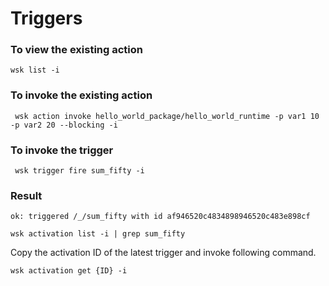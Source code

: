 # Triggers

### To view the existing action 

    wsk list -i
    
### To invoke the existing action

     wsk action invoke hello_world_package/hello_world_runtime -p var1 10 -p var2 20 --blocking -i
     
     
### To invoke the trigger

     wsk trigger fire sum_fifty -i
     
### Result

    ok: triggered /_/sum_fifty with id af946520c4834898946520c483e898cf
    
    wsk activation list -i | grep sum_fifty   
    
   Copy the activation ID of the latest trigger and invoke following command.
    
    wsk activation get {ID} -i          